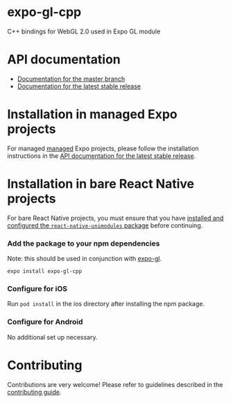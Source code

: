 # expo-gl-cpp

C++ bindings for WebGL 2.0 used in Expo GL module

# API documentation

- [Documentation for the master branch](https://github.com/expo/expo/blob/master/docs/pages/versions/unversioned/sdk/gl-view.md)
- [Documentation for the latest stable release](https://docs.expo.io/versions/latest/sdk/gl-view/)

# Installation in managed Expo projects

For managed [managed](https://docs.expo.io/versions/latest/introduction/managed-vs-bare/) Expo projects, please follow the installation instructions in the [API documentation for the latest stable release](https://docs.expo.io/versions/latest/sdk/gl-view/).

# Installation in bare React Native projects

For bare React Native projects, you must ensure that you have [installed and configured the `react-native-unimodules` package](https://github.com/unimodules/react-native-unimodules) before continuing.

### Add the package to your npm dependencies

Note: this should be used in conjunction with [expo-gl](https://github.com/expo/expo/tree/master/packages/expo-gl).

```
expo install expo-gl-cpp
```

### Configure for iOS

Run `pod install` in the ios directory after installing the npm package.

### Configure for Android

No additional set up necessary.

# Contributing

Contributions are very welcome! Please refer to guidelines described in the [contributing guide](https://github.com/expo/expo#contributing).
